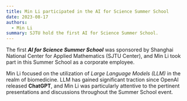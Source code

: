 ```yaml
---
title: Min Li participated in the AI for Science Summer School
date: 2023-08-17
authors: 
  - Min Li
summary: SJTU hold the first AI for Science Summer School.
---
```


The first ***AI for Science Summer School*** was sponsored by Shanghai National Center for Applied Mathematics (SJTU Center), and Min Li took part in this Summer School as a corporate employee.

Min Li focused on the utilization of *Large Language Models (LLM)* in the realm of biomedicine. LLM has gained significant traction since OpenAI released **ChatGPT**, and Min Li was particularly attentive to the pertinent presentations and discussions throughout the Summer School event.